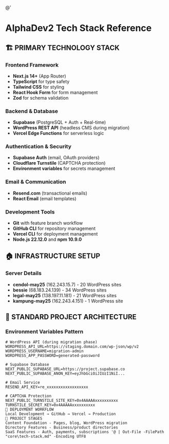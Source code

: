 @'
# AlphaDev2 Tech Stack Reference

## 🏗️ **PRIMARY TECHNOLOGY STACK**

### **Frontend Framework**
- **Next.js 14+** (App Router)
- **TypeScript** for type safety
- **Tailwind CSS** for styling
- **React Hook Form** for form management
- **Zod** for schema validation

### **Backend & Database**
- **Supabase** (PostgreSQL + Auth + Real-time)
- **WordPress REST API** (headless CMS during migration)
- **Vercel Edge Functions** for serverless logic

### **Authentication & Security**
- **Supabase Auth** (email, OAuth providers)
- **Cloudflare Turnstile** (CAPTCHA protection)
- **Environment variables** for secrets management

### **Email & Communication**
- **Resend.com** (transactional emails)
- **React Email** (email templates)

### **Development Tools**
- **Git** with feature branch workflow
- **GitHub CLI** for repository management
- **Vercel CLI** for deployment management
- **Node.js 22.12.0** and **npm 10.9.0**

## 🏠 **INFRASTRUCTURE SETUP**

### **Server Details**
- **cendol-may25** (162.243.15.7) - 20 WordPress sites
- **bessie** (68.183.24.139) - 34 WordPress sites  
- **legal-may25** (138.197.11.181) - 21 WordPress sites
- **kampung-may25** (162.243.4.151) - 1 WordPress site

## 🚀 **STANDARD PROJECT ARCHITECTURE**

### **Environment Variables Pattern**
```env
# WordPress API (during migration phase)
WORDPRESS_API_URL=https://staging.domain.com/wp-json/wp/v2
WORDPRESS_USERNAME=migration-admin
WORDPRESS_APP_PASSWORD=generated-password

# Supabase Database
NEXT_PUBLIC_SUPABASE_URL=https://project.supabase.co
NEXT_PUBLIC_SUPABASE_ANON_KEY=eyJhbGciOiJIUzI1NiI...

# Email Service
RESEND_API_KEY=re_xxxxxxxxxxxxxxxxxx

# CAPTCHA Protection
NEXT_PUBLIC_TURNSTILE_SITE_KEY=0x4AAAAAxxxxxxxxxx
TURNSTILE_SECRET_KEY=0x4AAAAAxxxxxxxxxx
🔄 DEPLOYMENT WORKFLOW
Local Development → GitHub → Vercel → Production
🎯 PROJECT STAGES
Content Foundation - Pages, blog, WordPress migration
Directory Features - Business/product directories
SaaS Features - Auth, payments, subscriptions '@ | Out-File -FilePath "core\tech-stack.md" -Encoding UTF8